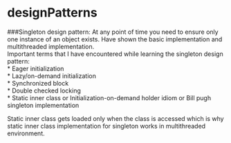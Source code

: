 # designPatterns 

###Singleton design pattern: 
  At any point of time you need to ensure only one instance of an object exists. Have shown the basic implementation and multithreaded implementation.<br/>
  Important terms that I have encountered while learning the singleton design pattern:<br/>
    * Eager initialization<br/>
    * Lazy/on-demand initialization<br/>
    * Synchronized block<br/>
    * Double checked locking<br/>
    * Static inner class or Initialization-on-demand holder idiom or Bill pugh singleton implementation<br/>

   Static inner class gets loaded only when the class is accessed which is why static inner class implementation for singleton works in multithreaded environment.<br/>
 
